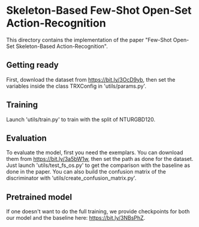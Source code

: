 # Skeleton-Based Few-Shot Open-Set Action-Recognition
This directory contains the implementation of the paper "Few-Shot Open-Set Skeleton-Based Action-Recognition".

## Getting ready
First, download the dataset from https://bit.ly/3OcD9yb, then set the variables inside the class TRXConfig in 'utils/params.py'.

## Training
Launch 'utils/train.py' to train with the split of NTURGBD120.

## Evaluation
To evaluate the model, first you need the exemplars.
You can download them from https://bit.ly/3a5bW1w, then set the path as done for the dataset.
Just launch 'utils/test_fs_os.py' to get the comparison with the baseline as done in the paper.
You can also build the confusion matrix of the discriminator with 'utils/create_confusion_matrix.py'.

## Pretrained model
If one doesn't want to do the full training, we provide checkpoints for both our model and the baseline here: https://bit.ly/3NBsPhZ.